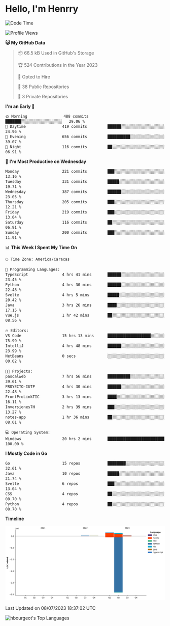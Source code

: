 # Hello, I'm Henrry

<!--START_SECTION:waka-->
![Code Time](http://img.shields.io/badge/Code%20Time-779%20hrs%2030%20mins-blue)

![Profile Views](http://img.shields.io/badge/Profile%20Views-13-blue)

**🐱 My GitHub Data** 

> 📦 66.5 kB Used in GitHub's Storage 
 > 
> 🏆 524 Contributions in the Year 2023
 > 
> 💼 Opted to Hire
 > 
> 📜 38 Public Repositories 
 > 
> 🔑 3 Private Repositories 
 > 
**I'm an Early 🐤** 

```text
🌞 Morning                488 commits         ███████░░░░░░░░░░░░░░░░░░   29.06 % 
🌆 Daytime                419 commits         ██████░░░░░░░░░░░░░░░░░░░   24.96 % 
🌃 Evening                656 commits         ██████████░░░░░░░░░░░░░░░   39.07 % 
🌙 Night                  116 commits         ██░░░░░░░░░░░░░░░░░░░░░░░   06.91 % 
```
📅 **I'm Most Productive on Wednesday** 

```text
Monday                   221 commits         ███░░░░░░░░░░░░░░░░░░░░░░   13.16 % 
Tuesday                  331 commits         █████░░░░░░░░░░░░░░░░░░░░   19.71 % 
Wednesday                387 commits         ██████░░░░░░░░░░░░░░░░░░░   23.05 % 
Thursday                 205 commits         ███░░░░░░░░░░░░░░░░░░░░░░   12.21 % 
Friday                   219 commits         ███░░░░░░░░░░░░░░░░░░░░░░   13.04 % 
Saturday                 116 commits         ██░░░░░░░░░░░░░░░░░░░░░░░   06.91 % 
Sunday                   200 commits         ███░░░░░░░░░░░░░░░░░░░░░░   11.91 % 
```


📊 **This Week I Spent My Time On** 

```text
🕑︎ Time Zone: America/Caracas

💬 Programming Languages: 
TypeScript               4 hrs 41 mins       ██████░░░░░░░░░░░░░░░░░░░   23.45 % 
Python                   4 hrs 30 mins       ██████░░░░░░░░░░░░░░░░░░░   22.48 % 
Svelte                   4 hrs 5 mins        █████░░░░░░░░░░░░░░░░░░░░   20.42 % 
Java                     3 hrs 26 mins       ████░░░░░░░░░░░░░░░░░░░░░   17.15 % 
Vue.js                   1 hr 42 mins        ██░░░░░░░░░░░░░░░░░░░░░░░   08.56 % 

🔥 Editors: 
VS Code                  15 hrs 13 mins      ███████████████████░░░░░░   75.99 % 
IntelliJ                 4 hrs 48 mins       ██████░░░░░░░░░░░░░░░░░░░   23.99 % 
NetBeans                 0 secs              ░░░░░░░░░░░░░░░░░░░░░░░░░   00.02 % 

🐱‍💻 Projects: 
pascalweb                7 hrs 56 mins       ██████████░░░░░░░░░░░░░░░   39.61 % 
PROYECTO-IUTP            4 hrs 30 mins       ██████░░░░░░░░░░░░░░░░░░░   22.48 % 
FrontProLinkTIC          3 hrs 13 mins       ████░░░░░░░░░░░░░░░░░░░░░   16.11 % 
Inversiones7H            2 hrs 39 mins       ███░░░░░░░░░░░░░░░░░░░░░░   13.27 % 
notes-app                1 hr 36 mins        ██░░░░░░░░░░░░░░░░░░░░░░░   08.01 % 

💻 Operating System: 
Windows                  20 hrs 2 mins       █████████████████████████   100.00 % 
```

**I Mostly Code in Go** 

```text
Go                       15 repos            ████████░░░░░░░░░░░░░░░░░   32.61 % 
Java                     10 repos            █████░░░░░░░░░░░░░░░░░░░░   21.74 % 
Svelte                   6 repos             ███░░░░░░░░░░░░░░░░░░░░░░   13.04 % 
CSS                      4 repos             ██░░░░░░░░░░░░░░░░░░░░░░░   08.70 % 
Python                   4 repos             ██░░░░░░░░░░░░░░░░░░░░░░░   08.70 % 
```



**Timeline**

![Lines of Code chart](https://raw.githubusercontent.com/hbourgeot/hbourgeot/main/assets/bar_graph.png)


 Last Updated on 08/07/2023 18:37:02 UTC
<!--END_SECTION:waka-->

![hbourgeot's Top Languages](https://github-readme-stats.vercel.app/api/top-langs/?username=hbourgeot&theme=transparent&show_icons=true&hide_border=false&layout=donut&hide=css)
